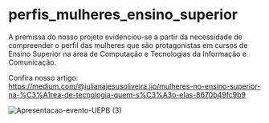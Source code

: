 # perfis_mulheres_ensino_superior

  A premissa do nosso projeto evidenciou-se a partir da necessidade de compreender o perfil das mulheres que são protagonistas em cursos de Ensino Superior na área de Computação e Tecnologias da Informação e Comunicação.

  Confira nosso artigo:
https://medium.com/@julianajesusoliveira.jjo/mulheres-no-ensino-superior-na-%C3%A1rea-de-tecnologia-quem-s%C3%A3o-elas-8670b49fc9b9

![Apresentacao-evento-UEPB (3)](https://user-images.githubusercontent.com/62727312/126039290-e96dc1a1-1645-492b-9999-74abe9abda66.png)








